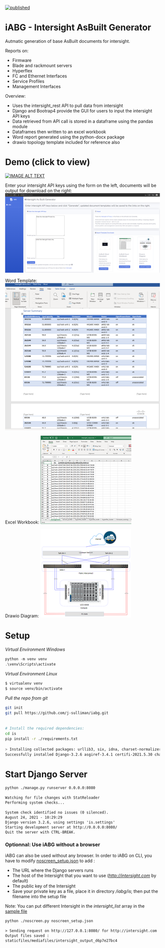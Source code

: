 [![published](https://static.production.devnetcloud.com/codeexchange/assets/images/devnet-published.svg)](https://developer.cisco.com/codeexchange/github/repo/j-sulliman/iabg)

# iABG - Intersight AsBuilt Generator

Autmatic generation of base AsBuilt documents for intersight.

Reports on:
* Firmware
* Blade and rackmount servers
* Hyperflex
* FC and Ethernet Interfaces
* Service Profiles
* Management Interfaces

Overview: 
* Uses the intersight_rest API to pull data from intersight
* Django and Bootrap4 provide the GUI for users to input the intersight API keys
* Data retrieved from API call is stored in a dataframe using the pandas module
* Dataframes then written to an excel workbook
* Word report generated using the python-docx package
* drawio topology template included for reference also

# Demo (click to view)
[![IMAGE ALT TEXT](http://img.youtube.com/vi/EjcmM4tDglg/0.jpg)](http://www.youtube.com/watch?v=EjcmM4tDglg "iABG")


Enter your intersight API keys using the form on the left, documents will be output for download on the right:
![alt text](https://github.com/j-sulliman/j-sulliman.github.io/blob/master/images/iABG_Example.PNG?raw=true)


Word Template:
![alt text](https://github.com/j-sulliman/j-sulliman.github.io/blob/master/images/word_example.PNG?raw=true)

Excel Workbook:
![alt text](https://github.com/j-sulliman/j-sulliman.github.io/blob/master/images/excel.PNG?raw=true)

Drawio Diagram:
![alt text](https://github.com/j-sulliman/j-sulliman.github.io/blob/master/images/is_diagram.PNG?raw=true)



# Setup

*Virtual Environment Windows*
```powershell
python -m venv venv
.\venv\Scripts\activate
```
*Virtual Environment Linux*
```bash
$ virtualenv venv
$ source venv/bin/activate
```

*Pull the repo from git*
```bash
git init
git pull https://github.com/j-sulliman/iabg.git


# Install the required dependencies:
cd is
pip install -r ./requirements.txt

> Installing collected packages: urllib3, six, idna, charset-normalizer, certifi, sqlparse, requests, pytz, python-dateutil, pycryptodomex, pycryptodome, numpy, lxml, et-xmlfile, asgiref, python-docx, pandas, openpyxl, intersight-rest, Django
Successfully installed Django-3.2.6 asgiref-3.4.1 certifi-2021.5.30 charset-normalizer-2.0.4 et-xmlfile-1.1.0 idna-3.2 intersight-rest-1.1.7 lxml-4.6.3 numpy-1.21.2 openpyxl-3.0.7 pandas-1.3.2 pycryptodome-3.10.1 pycryptodomex-3.10.1 python-dateutil-2.8.2 python-docx-0.8.11 pytz-2021.1 requests-2.26.0 six-1.16.0 sqlparse

```

# Start Django Server
```
python ./manage.py runserver 0.0.0.0:8080

Watching for file changes with StatReloader
Performing system checks...

System check identified no issues (0 silenced).
August 24, 2021 - 10:29:29
Django version 3.2.6, using settings 'is.settings'
Starting development server at http://0.0.0.0:8080/
Quit the server with CTRL-BREAK.
```
### Optionnal: Use iABG without a browser

iABG can also be used without any browser. 
In order to iABG on CLI, you have to modify [noscreen_setup.json](is/noscreen_setup.json) to add :
- The URL where the Django servers runs
- The host of the Intersight that you want to use (*http://intersight.com* by default)
- The public key of the Intersight
- Save your private key as a file, place it in directory */iabg/is*; then put the filename into the setup file

Note: You can put different Intersight in the *intersight_list* array in the [sample file](is/noscreen_setup.json)
```
python ./noscreen.py noscreen_setup.json 

> Sending request on http://127.0.0.1:8080/ for http://intersight.com
Output files saved : staticfiles/mediafiles/intersight_output_d6p7e27bc4
```